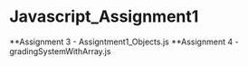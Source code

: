# Javascript_Assignment1
**Assignment 3 - Assigntment1_Objects.js
**Assignment 4 - gradingSystemWithArray.js
